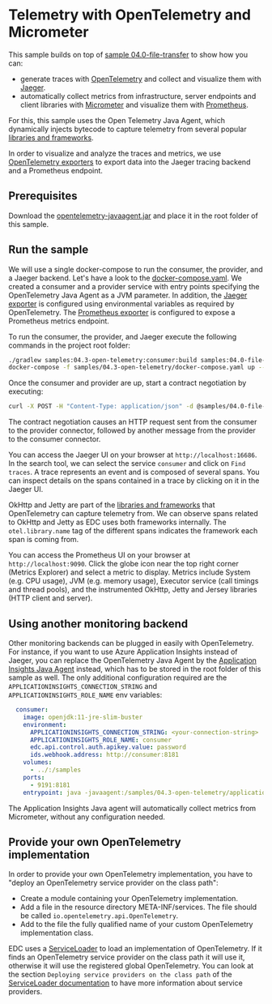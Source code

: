 # Telemetry with OpenTelemetry and Micrometer

This sample builds on top of [sample 04.0-file-transfer](../04.0-file-transfer) to show how you can:

- generate traces with [OpenTelemetry](https://opentelemetry.io) and collect and visualize them with [Jaeger](https://www.jaegertracing.io/).
- automatically collect metrics from infrastructure, server endpoints and client libraries with [Micrometer](https://micrometer.io) and visualize them with [Prometheus](https://prometheus.io).

For this, this sample uses the Open Telemetry Java Agent, which dynamically injects bytecode to capture telemetry from several popular [libraries and frameworks](https://github.com/open-telemetry/opentelemetry-java-instrumentation/tree/main/instrumentation).

In order to visualize and analyze the traces and metrics, we use [OpenTelemetry exporters](https://opentelemetry.io/docs/instrumentation/js/exporters/) to export data into the Jaeger tracing backend and a Prometheus endpoint.  

## Prerequisites

Download the [opentelemetry-javaagent.jar](https://github.com/open-telemetry/opentelemetry-java-instrumentation/releases/download/v1.10.1/opentelemetry-javaagent.jar) and place it in the root folder of this sample.

## Run the sample

We will use a single docker-compose to run the consumer, the provider, and a Jaeger backend.
Let's have a look to the [docker-compose.yaml](docker-compose.yaml). We created a consumer and a provider service with entry points specifying the OpenTelemetry Java Agent as a JVM parameter.
In addition, the [Jaeger exporter](https://github.com/open-telemetry/opentelemetry-java/blob/main/sdk-extensions/autoconfigure/README.md#jaeger-exporter) is configured using environmental variables as required by OpenTelemetry. The [Prometheus exporter](https://github.com/open-telemetry/opentelemetry-java/blob/main/sdk-extensions/autoconfigure/README.md#prometheus-exporter) is configured to expose a Prometheus metrics endpoint.

To run the consumer, the provider, and Jaeger execute the following commands in the project root folder:

```bash
./gradlew samples:04.3-open-telemetry:consumer:build samples:04.0-file-transfer:provider:build
docker-compose -f samples/04.3-open-telemetry/docker-compose.yaml up --abort-on-container-exit
```

Once the consumer and provider are up, start a contract negotiation by executing:

```bash
curl -X POST -H "Content-Type: application/json" -d @samples/04.0-file-transfer/contractoffer.json "http://localhost:9191/api/negotiation?connectorAddress=http://provider:8181/api/v1/ids/data"
```

The contract negotiation causes an HTTP request sent from the consumer to the provider connector, followed by another message from the provider to the consumer connector.

You can access the Jaeger UI on your browser at `http://localhost:16686`.
In the search tool, we can select the service `consumer` and click on `Find traces`.
A trace represents an event and is composed of several spans. You can inspect details on the spans contained in a trace by clicking on it in the Jaeger UI.

OkHttp and Jetty are part of the [libraries and frameworks](https://github.com/open-telemetry/opentelemetry-java-instrumentation/tree/main/instrumentation) that OpenTelemetry can capture telemetry from. We can observe spans related to OkHttp and Jetty as EDC uses both frameworks internally. The `otel.library.name` tag of the different spans indicates the framework each span is coming from.

You can access the Prometheus UI on your browser at `http://localhost:9090`.
Click the globe icon near the top right corner (Metrics Explorer) and select a metric to display. Metrics include System (e.g. CPU usage), JVM (e.g. memory usage), Executor service (call timings and thread pools), and the instrumented OkHttp, Jetty and Jersey libraries (HTTP client and server).

## Using another monitoring backend

Other monitoring backends can be plugged in easily with OpenTelemetry. For instance, if you want to use Azure Application Insights instead of Jaeger, you can replace the OpenTelemetry Java Agent by the [Application Insights Java Agent](https://docs.microsoft.com/en-us/azure/azure-monitor/app/java-in-process-agent#download-the-jar-file) instead, which has to be stored in the root folder of this sample as well. The only additional configuration required are the `APPLICATIONINSIGHTS_CONNECTION_STRING` and `APPLICATIONINSIGHTS_ROLE_NAME` env variables:

```yaml
  consumer:
    image: openjdk:11-jre-slim-buster
    environment:
      APPLICATIONINSIGHTS_CONNECTION_STRING: <your-connection-string>
      APPLICATIONINSIGHTS_ROLE_NAME: consumer
      edc.api.control.auth.apikey.value: password
      ids.webhook.address: http://consumer:8181
    volumes:
      - ../:/samples
    ports:
      - 9191:8181
    entrypoint: java -javaagent:/samples/04.3-open-telemetry/applicationinsights-agent-3.2.5.jar -jar /samples/04.3-open-telemetry/consumer/build/libs/consumer.jar
```

The Application Insights Java agent will automatically collect metrics from Micrometer, without any configuration needed.

## Provide your own OpenTelemetry implementation

In order to provide your own OpenTelemetry implementation, you have to "deploy an OpenTelemetry service provider on the class path":

- Create a module containing your OpenTelemetry implementation.
- Add a file in the resource directory META-INF/services. The file should be called `io.opentelemetry.api.OpenTelemetry`.
- Add to the file the fully qualified name of your custom OpenTelemetry implementation class.

EDC uses a [ServiceLoader](https://docs.oracle.com/en/java/javase/11/docs/api/java.base/java/util/ServiceLoader.html) to load an implementation of OpenTelemetry. If it finds an OpenTelemetry service provider on the class path it will use it, otherwise it will use the registered global OpenTelemetry.
You can look at the section `Deploying service providers on the class path` of the [ServiceLoader documentation](https://docs.oracle.com/en/java/javase/11/docs/api/java.base/java/util/ServiceLoader.html) to have more information about service providers.
